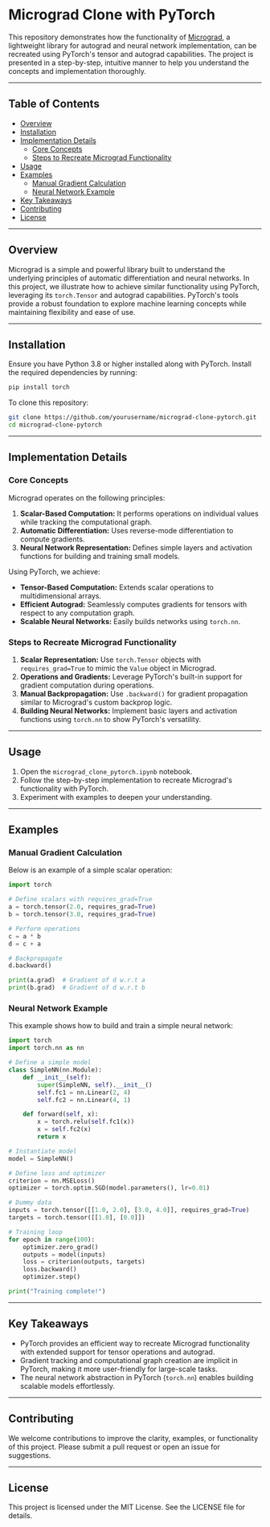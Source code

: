 # Micrograd Clone with PyTorch

This repository demonstrates how the functionality of [Micrograd](https://github.com/karpathy/micrograd), a lightweight library for autograd and neural network implementation, can be recreated using PyTorch's tensor and autograd capabilities. The project is presented in a step-by-step, intuitive manner to help you understand the concepts and implementation thoroughly.

---

## Table of Contents

- [Overview](#overview)
- [Installation](#installation)
- [Implementation Details](#implementation-details)
  - [Core Concepts](#core-concepts)
  - [Steps to Recreate Micrograd Functionality](#steps-to-recreate-micrograd-functionality)
- [Usage](#usage)
- [Examples](#examples)
  - [Manual Gradient Calculation](#manual-gradient-calculation)
  - [Neural Network Example](#neural-network-example)
- [Key Takeaways](#key-takeaways)
- [Contributing](#contributing)
- [License](#license)

---

## Overview

Micrograd is a simple and powerful library built to understand the underlying principles of automatic differentiation and neural networks. In this project, we illustrate how to achieve similar functionality using PyTorch, leveraging its `torch.Tensor` and autograd capabilities. PyTorch's tools provide a robust foundation to explore machine learning concepts while maintaining flexibility and ease of use.

---

## Installation

Ensure you have Python 3.8 or higher installed along with PyTorch. Install the required dependencies by running:

```bash
pip install torch
```

To clone this repository:

```bash
git clone https://github.com/yourusername/micrograd-clone-pytorch.git
cd micrograd-clone-pytorch
```

---

## Implementation Details

### Core Concepts

Micrograd operates on the following principles:

1. **Scalar-Based Computation:** It performs operations on individual values while tracking the computational graph.
2. **Automatic Differentiation:** Uses reverse-mode differentiation to compute gradients.
3. **Neural Network Representation:** Defines simple layers and activation functions for building and training small models.

Using PyTorch, we achieve:

- **Tensor-Based Computation:** Extends scalar operations to multidimensional arrays.
- **Efficient Autograd:** Seamlessly computes gradients for tensors with respect to any computation graph.
- **Scalable Neural Networks:** Easily builds networks using `torch.nn`.

### Steps to Recreate Micrograd Functionality

1. **Scalar Representation:** Use `torch.Tensor` objects with `requires_grad=True` to mimic the `Value` object in Micrograd.
2. **Operations and Gradients:** Leverage PyTorch's built-in support for gradient computation during operations.
3. **Manual Backpropagation:** Use `.backward()` for gradient propagation similar to Micrograd's custom backprop logic.
4. **Building Neural Networks:** Implement basic layers and activation functions using `torch.nn` to show PyTorch's versatility.

---

## Usage

1. Open the `micrograd_clone_pytorch.ipynb` notebook.
2. Follow the step-by-step implementation to recreate Micrograd's functionality with PyTorch.
3. Experiment with examples to deepen your understanding.

---

## Examples

### Manual Gradient Calculation

Below is an example of a simple scalar operation:

```python
import torch

# Define scalars with requires_grad=True
a = torch.tensor(2.0, requires_grad=True)
b = torch.tensor(3.0, requires_grad=True)

# Perform operations
c = a * b
d = c + a

# Backpropagate
d.backward()

print(a.grad)  # Gradient of d w.r.t a
print(b.grad)  # Gradient of d w.r.t b
```

### Neural Network Example

This example shows how to build and train a simple neural network:

```python
import torch
import torch.nn as nn

# Define a simple model
class SimpleNN(nn.Module):
    def __init__(self):
        super(SimpleNN, self).__init__()
        self.fc1 = nn.Linear(2, 4)
        self.fc2 = nn.Linear(4, 1)

    def forward(self, x):
        x = torch.relu(self.fc1(x))
        x = self.fc2(x)
        return x

# Instantiate model
model = SimpleNN()

# Define loss and optimizer
criterion = nn.MSELoss()
optimizer = torch.optim.SGD(model.parameters(), lr=0.01)

# Dummy data
inputs = torch.tensor([[1.0, 2.0], [3.0, 4.0]], requires_grad=True)
targets = torch.tensor([[1.0], [0.0]])

# Training loop
for epoch in range(100):
    optimizer.zero_grad()
    outputs = model(inputs)
    loss = criterion(outputs, targets)
    loss.backward()
    optimizer.step()

print("Training complete!")
```

---

## Key Takeaways

- PyTorch provides an efficient way to recreate Micrograd functionality with extended support for tensor operations and autograd.
- Gradient tracking and computational graph creation are implicit in PyTorch, making it more user-friendly for large-scale tasks.
- The neural network abstraction in PyTorch (`torch.nn`) enables building scalable models effortlessly.

---

## Contributing

We welcome contributions to improve the clarity, examples, or functionality of this project. Please submit a pull request or open an issue for suggestions.

---

## License

This project is licensed under the MIT License. See the LICENSE file for details.
